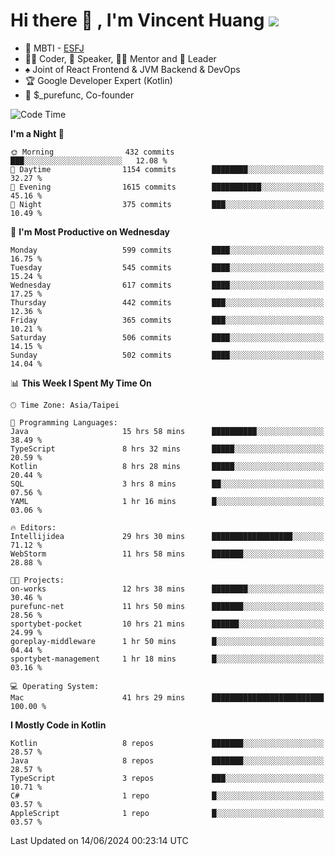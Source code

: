 # Hi there 👋 , I'm Vincent Huang ![](https://komarev.com/ghpvc/?username=Jian-Min-Huang)
- 👀 MBTI - [ESFJ](https://www.16personalities.com/esfj-personality)
- 👨‍💻 Coder, 🎤 Speaker, 👨‍🏫 Mentor and 🚀 Leader
- ♠️ Joint of React Frontend & JVM Backend & DevOps
- 🏆 Google Developer Expert (Kotlin)
- 💼 $_purefunc, Co-founder

<!--START_SECTION:waka-->
![Code Time](http://img.shields.io/badge/Code%20Time-3%2C893%20hrs%2033%20mins-blue)

**I'm a Night 🦉** 

```text
🌞 Morning                432 commits         ███░░░░░░░░░░░░░░░░░░░░░░   12.08 % 
🌆 Daytime                1154 commits        ████████░░░░░░░░░░░░░░░░░   32.27 % 
🌃 Evening                1615 commits        ███████████░░░░░░░░░░░░░░   45.16 % 
🌙 Night                  375 commits         ███░░░░░░░░░░░░░░░░░░░░░░   10.49 % 
```
📅 **I'm Most Productive on Wednesday** 

```text
Monday                   599 commits         ████░░░░░░░░░░░░░░░░░░░░░   16.75 % 
Tuesday                  545 commits         ████░░░░░░░░░░░░░░░░░░░░░   15.24 % 
Wednesday                617 commits         ████░░░░░░░░░░░░░░░░░░░░░   17.25 % 
Thursday                 442 commits         ███░░░░░░░░░░░░░░░░░░░░░░   12.36 % 
Friday                   365 commits         ███░░░░░░░░░░░░░░░░░░░░░░   10.21 % 
Saturday                 506 commits         ████░░░░░░░░░░░░░░░░░░░░░   14.15 % 
Sunday                   502 commits         ████░░░░░░░░░░░░░░░░░░░░░   14.04 % 
```


📊 **This Week I Spent My Time On** 

```text
🕑︎ Time Zone: Asia/Taipei

💬 Programming Languages: 
Java                     15 hrs 58 mins      ██████████░░░░░░░░░░░░░░░   38.49 % 
TypeScript               8 hrs 32 mins       █████░░░░░░░░░░░░░░░░░░░░   20.59 % 
Kotlin                   8 hrs 28 mins       █████░░░░░░░░░░░░░░░░░░░░   20.44 % 
SQL                      3 hrs 8 mins        ██░░░░░░░░░░░░░░░░░░░░░░░   07.56 % 
YAML                     1 hr 16 mins        █░░░░░░░░░░░░░░░░░░░░░░░░   03.06 % 

🔥 Editors: 
Intellijidea             29 hrs 30 mins      ██████████████████░░░░░░░   71.12 % 
WebStorm                 11 hrs 58 mins      ███████░░░░░░░░░░░░░░░░░░   28.88 % 

🐱‍💻 Projects: 
on-works                 12 hrs 38 mins      ████████░░░░░░░░░░░░░░░░░   30.46 % 
purefunc-net             11 hrs 50 mins      ███████░░░░░░░░░░░░░░░░░░   28.56 % 
sportybet-pocket         10 hrs 21 mins      ██████░░░░░░░░░░░░░░░░░░░   24.99 % 
goreplay-middleware      1 hr 50 mins        █░░░░░░░░░░░░░░░░░░░░░░░░   04.44 % 
sportybet-management     1 hr 18 mins        █░░░░░░░░░░░░░░░░░░░░░░░░   03.16 % 

💻 Operating System: 
Mac                      41 hrs 29 mins      █████████████████████████   100.00 % 
```

**I Mostly Code in Kotlin** 

```text
Kotlin                   8 repos             ███████░░░░░░░░░░░░░░░░░░   28.57 % 
Java                     8 repos             ███████░░░░░░░░░░░░░░░░░░   28.57 % 
TypeScript               3 repos             ███░░░░░░░░░░░░░░░░░░░░░░   10.71 % 
C#                       1 repo              █░░░░░░░░░░░░░░░░░░░░░░░░   03.57 % 
AppleScript              1 repo              █░░░░░░░░░░░░░░░░░░░░░░░░   03.57 % 
```




 Last Updated on 14/06/2024 00:23:14 UTC
<!--END_SECTION:waka-->
